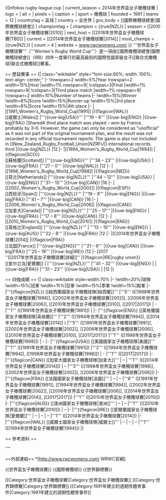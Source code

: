 {{Infobox rugby league cup
| current_season = 2014年世界盃女子橄欖球賽
| logo           = 
| alt            = 
| pixels         = 
| caption        = 
| sport          = 橄欖球
| founded        = 1991
| teams          = 12 
| countrytag     = 區域
| country        = 全世界
| gov_body       = [[國際橄欖球總會|國際橄欖球總會]]
| championtag    = 
| champion       = {{ruw|NZL}}
| season         = [[2010年世界盃女子橄欖球賽|2010]]
| next_host      = [[2018年世界盃女子橄欖球賽|TBD]]
| current        = [[2014年世界盃女子橄欖球賽|2014]]
| most_champs    = {{ruw|NZL}}
| count          = 4
| website        = www.rwcwomens.com/
}}
'''世界盃女子橄欖球賽'''（'''Women's Rugby World Cup'''）是一項由[[國際橄欖球總會|國際橄欖球總會]]（IRB）四年一度舉行的最高級別的國際性國家級女子[[聯合式橄欖球|聯合式橄欖球]]賽事。


== 歷屆賽事 ==
{| class="wikitable" style="font-size:90%; width: 100%; text-align: center;"
|-
!rowspan=2 width=5%|Year 
!rowspan=2 width=15%|Host 
|width=1% rowspan=9| 
!colspan=3|Final 
|width=1% rowspan=9| 
!colspan=3|Third place match 
|width=1% rowspan=9|
!rowspan=2 width=10%|Number of teams
|-
!width=15%|Winner 
!width=8%|Score 
!width=15%|Runner-up 
!width=15%|3rd place 
!width=8%|Score 
!width=15%|4th place 
|-
|[[1991_Women's_Rugby_World_Cup|1991]]
|{{flagicon|WAL}}<br>[[威爾士|Wales]]
|'''{{ruw-big|USA}}'''
|'''19 – 6''' 
|{{ruw-big|ENG}} 
|{{ruw-big|FRA}} 
|Shared<ref>A third place match was played – won by France, probably by 3–0. However, the game can only be considered as "unofficial" as it was not part of the original tournament plan, and the result was not recorded in any official tournament reports. The game is also not included in [[New_Zealand_Rugby_Football_Union|NZRFU]] international records.</ref><br/>third
|{{ruw-big|NZL}} 
|12
|- 
|[[1994_Women's_Rugby_World_Cup|1994]]
|{{flagicon|SCO}}<br>[[蘇格蘭|Scotland]] 
|'''{{ruw-big|ENG}}'''
|'''38 – 23''' 
|{{ruw-big|USA}}
|{{ruw-big|FRA}}
|'''27 – 0''' 
|{{ruw-big|WAL}}
|12
|-
|[[1998_Women's_Rugby_World_Cup|1998]]
|{{flagicon|NED}}<br>[[荷兰|Netherlands]] 
|'''{{ruw-big|NZL}}'''
|'''44 – 12''' 
|{{ruw-big|USA}}
|{{ruw-big|ENG}}
|'''31 – 15'''
|{{ruw-big|CAN}}
|16
|- 
|[[2002_Women's_Rugby_World_Cup|2002]]
|{{flagicon|ESP}}<br>[[西班牙|Spain]]
|'''{{ruw-big|NZL}}'''
|'''19 – 9''' 
|{{ruw-big|ENG}}
|{{ruw-big|FRA}}
|'''41 – 7'''
|{{ruw-big|CAN}}
|16
|-
|[[2006_Women's_Rugby_World_Cup|2006]]
|{{flagicon|CAN}}<br>[[加拿大|Canada]]
|'''{{ruw-big|NZL}}'''
|'''25 – 17''' 
|{{ruw-big|ENG}}
|{{ruw-big|FRA}}
|'''17 – 8'''
|{{ruw-big|CAN}}
|12
|- 
|[[2010_Women's_Rugby_World_Cup|2010]]
|{{flagicon|ENG}}<br>[[英格兰|England]]
|'''{{ruw-big|NZL}}'''
| '''13 – 10'''
|{{ruw-big|ENG}}
|{{ruw-big|AUS}}
|'''22 – 8'''
|{{ruw-big|FRA}}
|12
|-
|[[2014年世界盃女子橄欖球賽|2014]]
|{{flagicon|FRA}}<br>[[法国|France]]
|'''{{ruw-big|ENG}}'''
|'''21 – 9''' 
|{{ruw-big|CAN}}
|{{ruw-big|FRA}}
|'''25 – 18'''
|{{ruw-big|IRE}}
|12
|-
|2017<br>''[[2017年世界盃女子橄欖球賽|詳細]]''
|{{flagicon|IRE|rugby union}}<br>[[爱尔兰岛|愛爾蘭]]
|
|'''{{ruw-big|NZL}}'''
|'''41 – 32'''
|{{ruw-big|ENG}}
|
|{{ruw-big|FRA}}
|'''31 – 23'''
|{{ruw-big|USA}}
|
|12
|}

== 四強成績 ==
{| class=wikitable style=width:70%
|-
!width=20%|球隊
!width=15%|冠軍
!width=15%|亞軍
!width=15%|季軍
!width=15%|殿軍
|-
|'''{{flagicon|NZL}} [[紐西蘭國家女子橄欖球隊|紐西蘭]]'''
|'''5''' ([[1998年世界盃女子橄欖球賽|1998]], [[2002年世界盃女子橄欖球賽|2002]], [[2006年世界盃女子橄欖球賽|2006]], [[2010年世界盃女子橄欖球賽|2010]], [[2017|2017]])
| -
|'''1''' ([[1991年世界盃女子橄欖球賽|1991]])
| 
|-
|'''{{flagicon|ENG}} [[英格蘭國家女子橄欖球隊|英格蘭]]'''
|'''2''' ([[1994年世界盃女子橄欖球賽|1994]], [[2014年世界盃女子橄欖球賽|2014]] )
|'''5''' ([[1991年世界盃女子橄欖球賽|1991]], [[2002年世界盃女子橄欖球賽|2002]], [[2006年世界盃女子橄欖球賽|2006]], [[2010年世界盃女子橄欖球賽|2010]], [[2017|2017]])
|'''1''' ([[1998年世界盃女子橄欖球賽|1998]])
| -
|-
|'''{{flagicon|USA}} [[美國國家女子橄欖球隊|美國]]'''
|'''1''' ([[1991年世界盃女子橄欖球賽|1991]])
|'''2''' ([[1994年世界盃女子橄欖球賽|1994]], [[1998年世界盃女子橄欖球賽|1998]])
| -
|'''1''' ([[2017|2017]])
|-
|'''{{flagicon|CAN}} [[加拿大國家女子橄欖球隊|加拿大]]'''
| –
| '''1''' ([[2014年世界盃女子橄欖球賽|2014]])
| –
|'''3''' ([[1998年世界盃女子橄欖球賽|1998]], [[2002年世界盃女子橄欖球賽|2002]], [[2006年世界盃女子橄欖球賽|2006]])
|-
|'''{{flagicon|FRA}} [[法國國家女子橄欖球隊|法國]]'''
| –
| –
|'''6''' ([[1991年世界盃女子橄欖球賽|1991]], [[1994年世界盃女子橄欖球賽|1994]], [[2002年世界盃女子橄欖球賽|2002]], [[2006年世界盃女子橄欖球賽|2006]], [[2014年世界盃女子橄欖球賽|2014]], [[2017|2017]]) 
|'''1''' ([[2010年世界盃女子橄欖球賽|2010]])
|-
|'''{{flagicon|AUS}} [[澳洲國家女子橄欖球隊|澳洲]]'''
| –
| –
|'''1''' ([[2010年世界盃女子橄欖球賽|2010]])
| –
|-
|'''{{flagicon|IRE}} [[愛爾蘭國家女子橄欖球隊|愛爾蘭]]'''
| –
| –
| – 
|'''1''' ([[2014年世界盃女子橄欖球賽|2014]])
|-
|'''{{flagicon|WAL}} [[威爾士國家女子橄欖球隊|威爾士]]'''
| –
| –
| – 
|'''1''' ([[1994年世界盃女子橄欖球賽|1994]])
|}

== 參考資料 ==

''<references/>''

==外部連結==
*[http://www.rwcwomens.com/ WRWC官網] 

{{世界盃女子橄欖球賽}}
{{國際橄欖球}}
{{世界錦標賽}}

[[Category:世界盃女子橄欖球賽|Category:世界盃女子橄欖球賽]]
[[Category:世界錦標賽|Category:世界錦標賽]]
[[Category:1991年建立的週期性體育事件|Category:1991年建立的週期性體育事件]]